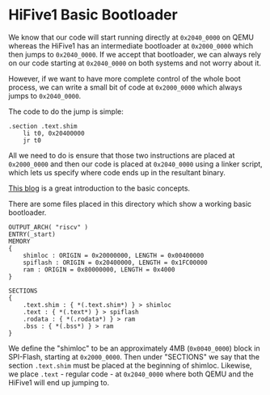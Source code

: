 # HiFive1 Basic Bootloader

We know that our code will start running directly at `0x2040_0000` on QEMU whereas the HiFive1 has an intermediate bootloader at `0x2000_0000` which then jumps to `0x2040_0000`. If we accept that bootloader, we can always rely on our code starting at `0x2040_0000` on both systems and not worry about it.

However, if we want to have more complete control of the whole boot process, we can write a small bit of code at `0x2000_0000` which always jumps to `0x2040_0000`.

The code to do the jump is simple:

```assembly
.section .text.shim
    li t0, 0x20400000
    jr t0
```

All we need to do is ensure that those two instructions are placed at `0x2000_0000` and then our code is placed at `0x2040_0000` using a linker script, which lets us specify where code ends up in the resultant binary.

[This blog](https://shobhitsharda.wordpress.com/2011/03/11/linker-scripts-inner-concepts/) is a great introduction to the basic concepts.

There are some files placed in this directory which show a working basic bootloader.

```text
OUTPUT_ARCH( "riscv" )
ENTRY(_start)
MEMORY
{
    shimloc : ORIGIN = 0x20000000, LENGTH = 0x00400000
    spiflash : ORIGIN = 0x20400000, LENGTH = 0x1FC00000
    ram : ORIGIN = 0x80000000, LENGTH = 0x4000
}

SECTIONS
{
    .text.shim : { *(.text.shim*) } > shimloc
    .text : { *(.text*) } > spiflash
    .rodata : { *(.rodata*) } > ram
    .bss : { *(.bss*) } > ram
}
```

We define the "shimloc" to be an approximately 4MB (`0x0040_0000`) block in SPI-Flash, starting at `0x2000_0000`. Then under "SECTIONS" we say that the section `.text.shim` must be placed at the beginning of shimloc. Likewise, we place `.text` - regular code - at `0x2040_0000` where both QEMU and the HiFive1 will end up jumping to.
